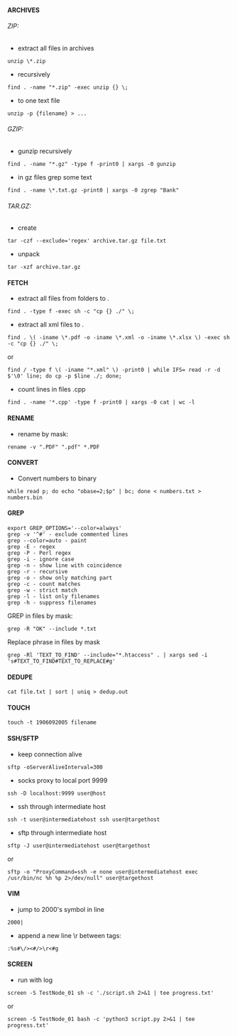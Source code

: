 #### ARCHIVES
###### ZIP:
- extract all files in archives
```
unzip \*.zip
```

- recursively
```
find . -name "*.zip" -exec unzip {} \;
```

- to one text file
```
unzip -p {filename} > ...
```

###### GZIP:
- gunzip recursively
```
find . -name "*.gz" -type f -print0 | xargs -0 gunzip
```

- in gz files grep some text
```
find . -name \*.txt.gz -print0 | xargs -0 zgrep "Bank"
```

###### TAR.GZ:
- create
```
tar -czf --exclude='regex' archive.tar.gz file.txt
```

- unpack
```
tar -xzf archive.tar.gz
```

#### FETCH
- extract all files from folders to .
```
find . -type f -exec sh -c "cp {} ./" \;
```

- extract all xml files to .
```
find . \( -iname \*.pdf -o -iname \*.xml -o -iname \*.xlsx \) -exec sh -c "cp {} ./" \;
```
or
```
find / -type f \( -iname "*.xml" \) -print0 | while IFS= read -r -d $'\0' line; do cp -p $line ./; done;
```

- count lines in files .cpp
```
find . -name '*.cpp' -type f -print0 | xargs -0 cat | wc -l
```

#### RENAME
- rename by mask:
```
rename -v ".PDF" ".pdf" *.PDF
```

#### CONVERT
- Convert numbers to binary
```
while read p; do echo "obase=2;$p" | bc; done < numbers.txt > numbers.bin
```

#### GREP
```
export GREP_OPTIONS='--color=always'
grep -v '^#' - exclude commented lines
grep --color=auto - paint
grep -E - regex
grep -P - Perl regex
grep -i - ignore case
grep -n - show line with coincidence
grep -r - recursive
grep -o - show only matching part
grep -c - count matches
grep -w - strict match
grep -l - list only filenames
grep -h - suppress filenames
```

GREP in files by mask:
```
grep -R "OK" --include *.txt
```

Replace phrase in files by mask
```
grep -Rl 'TEXT_TO_FIND' --include="*.htaccess" . | xargs sed -i 's#TEXT_TO_FIND#TEXT_TO_REPLACE#g'
```

#### DEDUPE
```
cat file.txt | sort | uniq > dedup.out
```

#### TOUCH
```
touch -t 1906092005 filename
```

#### SSH/SFTP
- keep connection alive
```
sftp -oServerAliveInterval=300
```

- socks proxy to local port 9999
```
ssh -D localhost:9999 user@host
```

- ssh through intermediate host
```
ssh -t user@intermediatehost ssh user@targethost
```

- sftp through intermediate host
```
sftp -J user@intermediatehost user@targethost
```
or
```
sftp -o "ProxyCommand=ssh -e none user@intermediatehost exec /usr/bin/nc %h %p 2>/dev/null" user@targethost
```

#### VIM
- jump to 2000's symbol in line
```
2000|
```

- append a new line \r between tags:
```
:%s#\/><#/>\r<#g
```

#### SCREEN
- run with log
```
screen -S TestNode_01 sh -c './script.sh 2>&1 | tee progress.txt'
```
or
```
screen -S TestNode_01 bash -c 'python3 script.py 2>&1 | tee progress.txt'
```
